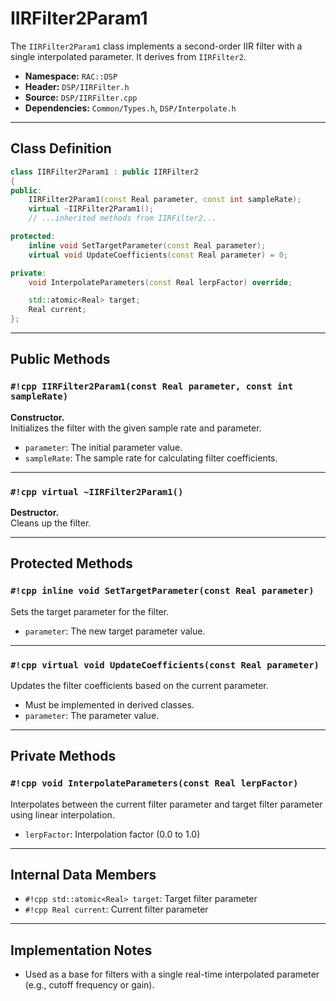 # IIRFilter2Param1

The `IIRFilter2Param1` class implements a second-order IIR filter with a single interpolated parameter.
It derives from `IIRFilter2`.

- **Namespace:** `RAC::DSP`
- **Header:** `DSP/IIRFilter.h`
- **Source:** `DSP/IIRFilter.cpp`
- **Dependencies:** `Common/Types.h`, `DSP/Interpolate.h`

---
## Class Definition

```cpp
class IIRFilter2Param1 : public IIRFilter2
{
public:
    IIRFilter2Param1(const Real parameter, const int sampleRate);
    virtual ~IIRFilter2Param1();
    // ...inherited methods from IIRFilter2...

protected:
    inline void SetTargetParameter(const Real parameter);
    virtual void UpdateCoefficients(const Real parameter) = 0;

private:
    void InterpolateParameters(const Real lerpFactor) override;

    std::atomic<Real> target;
    Real current;
};
```

---
## Public Methods

### `#!cpp IIRFilter2Param1(const Real parameter, const int sampleRate)`
**Constructor.**  
Initializes the filter with the given sample rate and parameter.
- `parameter`: The initial parameter value.
- `sampleRate`: The sample rate for calculating filter coefficients.

---

### `#!cpp virtual ~IIRFilter2Param1()`
**Destructor.**  
Cleans up the filter.

---

## Protected Methods

### `#!cpp inline void SetTargetParameter(const Real parameter)`
Sets the target parameter for the filter.
- `parameter`: The new target parameter value.

---

### `#!cpp virtual void UpdateCoefficients(const Real parameter)`
Updates the filter coefficients based on the current parameter.
- Must be implemented in derived classes.
- `parameter`: The parameter value.

---

## Private Methods

### `#!cpp void InterpolateParameters(const Real lerpFactor)`
Interpolates between the current filter parameter and target filter parameter using linear interpolation.
- `lerpFactor`: Interpolation factor (0.0 to 1.0)

---

## Internal Data Members

- `#!cpp std::atomic<Real> target`: Target filter parameter
- `#!cpp Real current`: Current filter parameter

---

## Implementation Notes

- Used as a base for filters with a single real-time interpolated parameter (e.g., cutoff frequency or gain).
